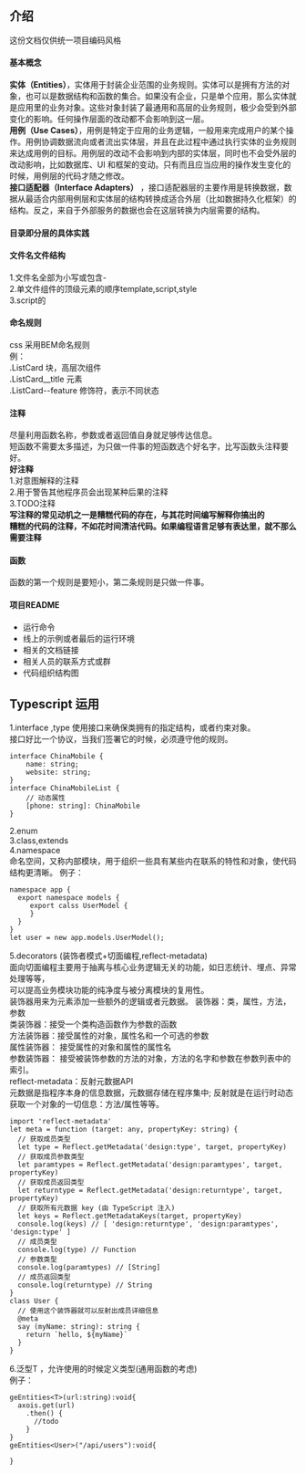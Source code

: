 ## 介绍
   这份文档仅供统一项目编码风格  
#### 基本概念
**实体（Entities）**，实体用于封装企业范围的业务规则。实体可以是拥有方法的对象，也可以是数据结构和函数的集合。如果没有企业，只是单个应用，那么实体就是应用里的业务对象。这些对象封装了最通用和高层的业务规则，极少会受到外部变化的影响。任何操作层面的改动都不会影响到这一层。  
**用例（Use Cases）**，用例是特定于应用的业务逻辑，一般用来完成用户的某个操作。用例协调数据流向或者流出实体层，并且在此过程中通过执行实体的业务规则来达成用例的目标。用例层的改动不会影响到内部的实体层，同时也不会受外层的改动影响，比如数据库、UI 和框架的变动。只有而且应当应用的操作发生变化的时候，用例层的代码才随之修改。  
**接口适配器（Interface Adapters）** ，接口适配器层的主要作用是转换数据，数据从最适合内部用例层和实体层的结构转换成适合外层（比如数据持久化框架）的结构。反之，来自于外部服务的数据也会在这层转换为内层需要的结构。  
#### 目录即分层的具体实践  

#### 文件名文件结构 
   1.文件名全部为小写或包含-  
   2.单文件组件的顶级元素的顺序template,script,style  
   3.script的

#### 命名规则
css 采用BEM命名规则  
例：  
.ListCard 块，高层次组件  
.ListCard__title 元素  
.ListCard--feature 修饰符，表示不同状态  
#### 注释  
尽量利用函数名称，参数或者返回值自身就足够传达信息。    
短函数不需要太多描述，为只做一件事的短函数选个好名字，比写函数头注释要好。  
**好注释**  
1.对意图解释的注释    
2.用于警告其他程序员会出现某种后果的注释  
3.TODO注释  
**写注释的常见动机之一是糟糕代码的存在，与其花时间编写解释你搞出的**  
**糟糕的代码的注释，不如花时间清洁代码。如果编程语言足够有表达里，就不那么需要注释**
#### 函数
函数的第一个规则是要短小，第二条规则是只做一件事。
#### 项目README
- 运行命令
- 线上的示例或者最后的运行环境
- 相关的文档链接
- 相关人员的联系方式或群
- 代码组织结构图

## Typescript 运用 
1.interface ,type 
使用接口来确保类拥有的指定结构，或者约束对象。  
接口好比一个协议，当我们签署它的时候，必须遵守他的规则。  
````
interface ChinaMobile {
    name: string;
    website: string;
}
interface ChinaMobileList {
    // 动态属性
    [phone: string]: ChinaMobile
}
````
2.enum  
3.class,extends   
4.namespace  
命名空间，又称内部模块，用于组织一些具有某些内在联系的特性和对象，使代码结构更清晰。 
例子：
````
namespace app {
  export namespace models {
     export calss UserModel {
     }
  }
}
let user = new app.models.UserModel();
````
 
5.decorators (装饰者模式+切面编程,reflect-metadata)    
面向切面编程主要用于抽离与核心业务逻辑无关的功能，如日志统计、埋点、异常处理等等，  
可以提高业务模块功能的纯净度与被分离模块的复用性。    
装饰器用来为元素添加一些额外的逻辑或者元数据。
装饰器：类，属性，方法，参数  
类装饰器：接受一个类构造函数作为参数的函数  
方法装饰器：接受属性的对象，属性名和一个可选的参数  
属性装饰器： 接受属性的对象和属性的属性名  
参数装饰器： 接受被装饰参数的方法的对象，方法的名字和参数在参数列表中的索引。  
reflect-metadata：反射元数据API  
元数据是指程序本身的信息数据，元数据存储在程序集中;
反射就是在运行时动态获取一个对象的一切信息：方法/属性等等。
````
import 'reflect-metadata'
let meta = function (target: any, propertyKey: string) {
  // 获取成员类型
  let type = Reflect.getMetadata('design:type', target, propertyKey)
  // 获取成员参数类型
  let paramtypes = Reflect.getMetadata('design:paramtypes', target, propertyKey)
  // 获取成员返回类型
  let returntype = Reflect.getMetadata('design:returntype', target, propertyKey)
  // 获取所有元数据 key (由 TypeScript 注入)
  let keys = Reflect.getMetadataKeys(target, propertyKey)
  console.log(keys) // [ 'design:returntype', 'design:paramtypes', 'design:type' ]
  // 成员类型
  console.log(type) // Function
  // 参数类型
  console.log(paramtypes) // [String]
  // 成员返回类型
  console.log(returntype) // String
}
class User {
  // 使用这个装饰器就可以反射出成员详细信息
  @meta
  say (myName: string): string {
    return `hello, ${myName}`
  }
}
````
  
6.泛型T ，允许使用的时候定义类型(通用函数的考虑)  
例子：
````
geEntities<T>(url:string):void{
  axois.get(url)
    .then() {
      //todo
    }
}
geEntities<User>("/api/users"):void{

}
````